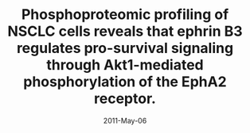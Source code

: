 ---
link: https://dx.doi.org/10.1021/pr200037u
journal: Journal of proteome research
title: Phosphoproteomic profiling of NSCLC cells reveals that ephrin B3 regulates pro-survival signaling through Akt1-mediated phosphorylation of the EphA2 receptor.
date: 2011-May-06
authors: Ståhl, S, Branca, RM, Efazat, G, Ruzzene, M, Zhivotovsky, B, Lewensohn, R, Viktorsson, K, Lehtiö, J
---